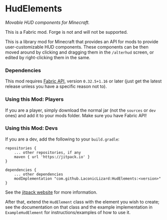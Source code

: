 # HudElements

_Movable HUD components for Minecraft._

This is a Fabric mod.  Forge is not and will not be supported.

This is a library mod for Minecraft that provides an API for mods to provide user-customizable HUD components.  These components can be then moved around by clicking and dragging them in the `/alterhud` screen, or edited by right-clicking them in the same.  

### Dependencies

This mod requires [Fabric API](https://github.com/FabricMC/fabric), version `0.32.5+1.16` or later (just get the latest release unless you have a specific reason not to).

### Using this Mod: Players
If you are a player, simply download the normal jar (not the `sources` or `dev` ones) and add it to your mods folder.  Make sure you have Fabric API!

### Using this Mod: Devs

If you are a dev, add the following to your `build.gradle`:
```
repositories {
    ... other repositories, if any
    maven { url 'https://jitpack.io' }
}

dependencies {
    ... other dependencies
    modImplementation "com.github.LaconicLizard:HudElements:<version>"
}
```
See the [jitpack website](https://jitpack.io/) for more information.  

After that, extend the `HudElement` class with the element you wish to create; see the documentation on that class and the example implementation in `ExampleHudElement` for instructions/examples of how to use it.   